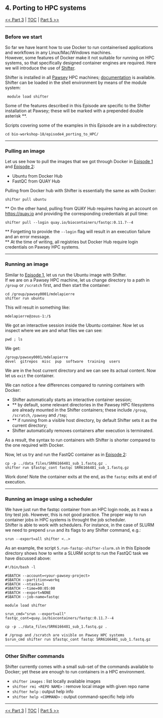 ## 4. Porting to HPC systems

 [\<\< Part 3](https://github.com/PawseySC/bio-workshop-18/blob/master/3.wgs_workflow.md)
 | [TOC](https://github.com/PawseySC/bio-workshop-18/blob/master/TableOfContents.md) |
 [Part 5 \>\>](https://github.com/PawseySC/bio-workshop-18/blob/master/5.sincell_workflow.md)
______


### Before we start
So far we have learnt how to use Docker to run containerised applications and workflows in any Linux/Mac/Windows machines.  
However, some features of Docker make it not suitable for running on HPC systems, so that specifically designed container engines are required. Here we will introduce the use of [Shifter](https://github.com/NERSC/shifter).

Shifter is installed in all [Pawsey](https://www.pawsey.org.au) HPC machines; [documentation](https://support.pawsey.org.au/documentation/display/US/Containers) is available.  
Shifter can be loaded in the shell environment by means of the module system:

     module load shifter

Some of the features described in this Episode are specific to the Shifter installation at Pawsey; these will be marked with a prepended double asterisk \*\*.

Scripts covering some of the examples in this Episode are in a subdirectory:

    cd bio-workshop-18/episode4_porting_to_HPC/


---
### Pulling an image
Let us see how to pull the images that we got through Docker in [Episode 1](https://github.com/PawseySC/bio-workshop-18/blob/master/1.containers.md) and [Episode 2](https://github.com/PawseySC/bio-workshop-18/blob/master/2.fastqc.md):
- Ubuntu from Docker Hub
- FastQC from QUAY Hub

Pulling from Docker hub with Shifter is essentially the same as with Docker:

    shifter pull ubuntu

\*\* On the other hand, pulling from QUAY Hub requires having an account on https://quay.io 
and providing the corresponding credentials at pull time:

    shifter pull --login quay.io/biocontainers/fastqc:0.11.7--4

\*\* Forgetting to provide the `--login` flag will result in an execution failure and an error message.  
\*\* At the time of writing, all registries but Docker Hub require login credentials on Pawsey HPC systems.


---
### Running an image
Similar to [Episode 1](https://github.com/PawseySC/bio-workshop-18/blob/master/1.containers.md), let us run the Ubuntu image with Shifter.  
If we are on a Pawsey HPC machine, let us change directory to a path in `/group` or `/scratch` first, and then start the container:

    cd /group/pawsey0001/mdelapierre
    shifter run ubuntu

This will result in something like:

    mdelapierre@zeus-1:/$

We got an interactive session inside the Ubuntu container. Now let us inspect where we are and what files we can see:

    pwd ; ls

We get:

    /group/pawsey0001/mdelapierre
    devel  gitrepos  misc  pup  software  training	users

We are in the host current directory and we can see its actual content.
Now let us `exit` the container.

We can notice a few differences compared to running containers with Docker:
- Shifter automatically starts an interactive container session;
- \*\* by default, some relevant directories in the Pawsey HPC filesystems are already mounted in the Shifter containers; these include `/group`, `/scratch`, `/pawsey` and `/tmp`;
- \*\* if running from a visible host directory, by default Shifter sets it as the current directory;
- Shifter automatically removes containers after execution is terminated.

As a result, the syntax to run containers with Shifter is shorter compared to the one required with Docker.

Now, let us try and run the FastQC container as in [Episode 2](https://github.com/PawseySC/bio-workshop-18/blob/master/2.fastqc.md):

    cp -p ../data_files/SRR6166481_sub_1.fastq.gz .
    shifter run $fastqc_cont fastqc SRR6166481_sub_1.fastq.gz

Work done! Note the container exits at the end, as the `fastqc` exits at end of execution.


---
### Running an image using a scheduler
We have just run the fastqc container from an HPC login node, as it was a tiny test job. 
However, this is not good practice. The proper way to run container jobs in HPC systems is throught the job scheduler.  
Shifter is able to work with schedulers. For instance, in the case of SLURM we need to prepend `srun` and its flags to any Shifter command, e.g.:

    srun --export=all shifter <..>

As an example, the script `5.run-fastqc-shifter-slurm.sh` in this Episode directory shows how to write a SLURM script to run the FastQC task we have discussed above:

```
#!/bin/bash -l

#SBATCH --account=<your-pawsey-project>
#SBATCH --partition=workq
#SBATCH --ntasks=1
#SBATCH --time=00:05:00
#SBATCH --export=NONE
#SBATCH --job-name=fastqc

module load shifter

srun_cmd="srun --export=all"
fastqc_cont=quay.io/biocontainers/fastqc:0.11.7--4

cp -p ../data_files/SRR6166481_sub_1.fastq.gz .

# /group and /scratch are visible on Pawsey HPC systems
$srun_cmd shifter run $fastqc_cont fastqc SRR6166481_sub_1.fastq.gz
```


---
### Other Shifter commands
Shifter currently comes with a small sub-set of the commands available to Docker; yet these are enough to run containers in a HPC environment. 
- `shifter images` : list locally available images
- `shifter rmi <REPO NAME>` : remove local image with given repo name
- `shifter help` : output help info
- `shifter help <COMMAND>` : output command-specific help info


______
 [\<\< Part 3](https://github.com/PawseySC/bio-workshop-18/blob/master/3.wgs_workflow.md)
 | [TOC](https://github.com/PawseySC/bio-workshop-18/blob/master/TableOfContents.md) |
 [Part 5 \>\>](https://github.com/PawseySC/bio-workshop-18/blob/master/5.sincell_workflow.md)
